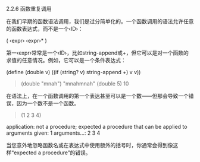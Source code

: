 2.2.6 函数重复调用

在我们早期的函数语法调用，我们是过分简单化的。一个函数调用的语法允许任意的函数表达式，而不是一个‹ID›：

( ‹expr› ‹expr›* )

第一‹expr›常常是一个‹ID›，比如string-append或+，但它可以是对一个函数的求值的任意情况。例如，它可以是一个条件表达式：

(define (double v)
  ((if (string? v) string-append +) v v))
 
> (double "mnah")
"mnahmnah"
> (double 5)
10

在语法上，在一个函数调用的第一个表达甚至可以是一个数——但那会导致一个错误，因为一个数不是一个函数。

> (1 2 3 4)

application: not a procedure;
 expected a procedure that can be applied to arguments
  given: 1
  arguments...:
   2
   3
   4

当您意外地忽略函数名或在表达式中使用额外的括号时，你通常会得到像这样“expected a procedure”的错误。

